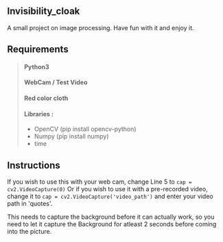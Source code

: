## Invisibility_cloak
A small project on image processing. Have fun with it and enjoy it.

## Requirements   

> #### Python3   
> #### WebCam / Test Video     
> #### Red color cloth
> #### Libraries : 
> - OpenCV (pip install opencv-python)
> - Numpy (pip install numpy)
> - time

## Instructions    

If you wish to use this with your web cam, change Line 5 to `cap = cv2.VideoCapture(0)`
Or if you wish to use it with a pre-recorded video, change it to `cap = cv2.VideoCapture('video_path')` and enter your video path in 'quotes'.    

This needs to capture the background before it can actually work, so you need to let it capture the Background for atleast 2 seconds before coming into the picture.
